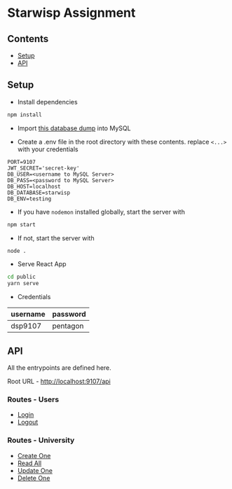 # Starwisp Assignment

## Contents

- [Setup](#setup)
- [API](#api)

## Setup

- Install dependencies

```bash
npm install
```

- Import [this database dump](https://github.com/dsp9107/Starwisp-Assignment/blob/master/starwisp-mysql-dump.sql) into MySQL

- Create a .env file in the root directory with these contents. replace `<...>` with your credentials

```
PORT=9107
JWT_SECRET='secret-key'
DB_USER=<username to MySQL Server>
DB_PASS=<password to MySQL Server>
DB_HOST=localhost
DB_DATABASE=starwisp
DB_ENV=testing
```

- If you have `nodemon` installed globally, start the server with

```bash
npm start
```

- If not, start the server with

```bash
node .
```

- Serve React App

```bash
cd public
yarn serve
```

- Credentials

| username | password |
|-|-|
| dsp9107 | pentagon |

## API

All the entrypoints are defined here.

Root URL - [http://localhost:9107/api](http://localhost:9107/api)

### Routes - Users

-   [Login](https://github.com/dsp9107/Starwisp-Assignment/blob/master/documentation/user-routes.md#login)
-   [Logout](https://github.com/dsp9107/Starwisp-Assignment/blob/master/documentation/user-routes.md#logout)

### Routes - University

-   [Create One](https://github.com/dsp9107/Starwisp-Assignment/blob/master/documentation/university-routes.md#create-one)
-   [Read All](https://github.com/dsp9107/Starwisp-Assignment/blob/master/documentation/university-routes.md#read-all)
-   [Update One](https://github.com/dsp9107/Starwisp-Assignment/blob/master/documentation/university-routes.md#update-one)
-   [Delete One](https://github.com/dsp9107/Starwisp-Assignment/blob/master/documentation/university-routes.md#delete-one)

